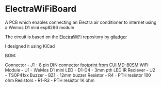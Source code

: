 # ElectraWiFiBoard

A PCB which enables connecting an Electra air conditioner to internet using a Wemos D1 mini esp8266 module

The circuit is based on the [ElectraWiFi](https://github.com/giladger/ElectraWifi) repository by [giladger](https://github.com/giladger)

I designed it using KiCad

BOM:

Connector - J1 - 8 pin DIN connector [footprint from CUI MD-80SM](https://www.cuidevices.com/product/interconnect/connectors/din-connectors/md-80sm)
WiFi Module - U1 - WeMos D1 mini
LED - D1-D4 - 3mm pth LED
IR Reciever - U2 - TSOP41xx
Buzzer - BZ1 - 12mm buzzer
Resistor - R4 - PTH resistor 100 ohm
Resistors - R1-R3 - PTH resistor 1K ohm


